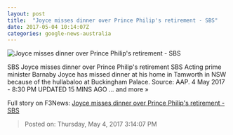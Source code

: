 ```yaml
---
layout: post
title:  "Joyce misses dinner over Prince Philip's retirement - SBS"
date: 2017-05-04 10:14:07Z
categories: google-news-australia
---
```


![Joyce misses dinner over Prince Philip's retirement - SBS](http://www.sbs.com.au/news/sites/sbs.com.au.news/files/20170307001299559970-original.jpg)

SBS Joyce misses dinner over Prince Philip's retirement SBS Acting prime minister Barnaby Joyce has missed dinner at his home in Tamworth in NSW because of the hullabaloo at Buckingham Palace. Source: AAP. 4 May 2017 - 8:30 PM UPDATED 15 MINS AGO ... and more »


Full story on F3News: [Joyce misses dinner over Prince Philip's retirement - SBS](http://www.f3nws.com/n/Jf3FXD)

> Posted on: Thursday, May 4, 2017 3:14:07 PM
